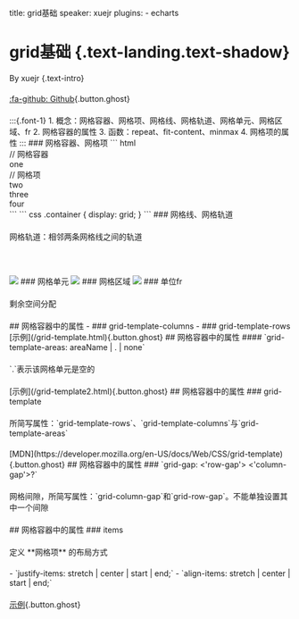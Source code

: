 title: grid基础
speaker: xuejr
plugins:
    - echarts

<slide class="bg-black-blue aligncenter" image="https://source.unsplash.com/C1HhAQrbykQ/ .dark">

# grid基础 {.text-landing.text-shadow}

By xuejr {.text-intro}

[:fa-github: Github](https://github.com/xuejianrong/grid){.button.ghost}

<slide class="bg-black-blue aligncenter" image="https://source.unsplash.com/C1HhAQrbykQ/ .dark">
:::{.font-1}
1. 概念：网格容器、网格项、网格线、网格轨道、网格单元、网格区域、fr
2. 网格容器的属性
3. 函数：repeat、fit-content、minmax
4. 网格项的属性
:::

<slide class="bg-black-blue aligncenter" image="https://source.unsplash.com/C1HhAQrbykQ/ .dark">
### 网格容器、网格项
``` html
<div class="container"> // 网格容器
    <div class="item">one</div> // 网格项
    <div class="item">two</div>
    <div class="item">three</div>
    <div class="item">four</div>
</div>
```
``` css
.container {
    display: grid;
}
```
<slide class="bg-black-blue aligncenter" image="https://source.unsplash.com/C1HhAQrbykQ/ .dark">
### 网格线、网格轨道
<p>网格轨道：相邻两条网格线之间的轨道</p>
<img src="/grid_line.png" style="margin-top: 40px;">

<slide class="bg-black-blue aligncenter" image="https://source.unsplash.com/C1HhAQrbykQ/ .dark">
### 网格单元
<img src="/grid_cell.png" style="margin-top: 40px;">

<slide class="bg-black-blue aligncenter" image="https://source.unsplash.com/C1HhAQrbykQ/ .dark">
### 网格区域
<img src="/grid_area.png" style="margin-top: 40px;">

<slide class="bg-black-blue aligncenter" image="https://source.unsplash.com/C1HhAQrbykQ/ .dark">
### 单位fr
<p>剩余空间分配</p>

<slide class="bg-black-blue aligncenter" image="https://source.unsplash.com/C1HhAQrbykQ/ .dark">
## 网格容器中的属性
- ### grid-template-columns
- ### grid-template-rows
[示例](/grid-template.html){.button.ghost}

<slide class="bg-black-blue aligncenter" image="https://source.unsplash.com/C1HhAQrbykQ/ .dark">
## 网格容器中的属性
#### `grid-template-areas: areaName | . | none`
<p>`.`表示该网格单元是空的</p>
[示例](/grid-template2.html){.button.ghost}


<slide class="bg-black-blue aligncenter" image="https://source.unsplash.com/C1HhAQrbykQ/ .dark">
## 网格容器中的属性
### grid-template
<p>所简写属性：`grid-template-rows`、`grid-template-columns`与`grid-template-areas`</p>
[MDN](https://developer.mozilla.org/en-US/docs/Web/CSS/grid-template){.button.ghost}

<slide class="bg-black-blue aligncenter" image="https://source.unsplash.com/C1HhAQrbykQ/ .dark">
## 网格容器中的属性
### `grid-gap: <'row-gap'> <'column-gap'>?`
<p>网格间隙，所简写属性：`grid-column-gap`和`grid-row-gap`。不能单独设置其中一个间隙</p>

<slide class="bg-black-blue aligncenter" image="https://source.unsplash.com/C1HhAQrbykQ/ .dark">
## 网格容器中的属性
### items
<p>定义 **网格项** 的布局方式</p>
- `justify-items: stretch | center | start | end;`
- `align-items: stretch | center | start | end;`

[示例](/place-items.html){.button.ghost}



<style>
p {
    margin: 20px 0;
}
.wrap {
    width: 900px;
}
.font-1 li {
    font-size: 30px;
    line-height: 2em;
    text-align: left;
}
code[class*=language-], pre[class*=language-] {
    color: #fff;
    text-shadow: none;
}
</style>